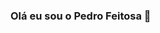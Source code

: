 ### Olá eu sou o Pedro Feitosa 👋

<!--
**pedroarneiroz/pedroarneiroz** is a ✨ _special_ ✨ repository because its `README.md` (this file) appears on your GitHub profile.

Here are some ideas to get you started:

- 🔭 Atualmente trabalhando com front-end, possuo experiência comdesenvolvimento back-end.
- 🌱 Trabalhando com Angular, HTML5 e
- 📫 Contato: pedroarneiroz@gmail.com
- 😄 Pronomes: ele/dele
